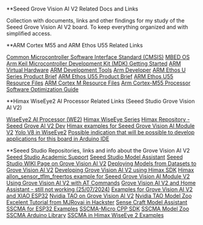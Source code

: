 **Seeed Grove Vision AI V2 Related Docs and Links

Collection with documents, links and other findings for my study of the Seeed Grove Vision AI V2 board. To keep everything organized and with simplified access.

**ARM Cortex M55 and ARM Ethos U55 Related Links

[Common Microcontroller Software Interface Standard (CMSIS)](https://www.arm.com/technologies/cmsis)
[MBED OS](https://www.arm.com/products/development-tools/embedded-and-software/mbed-os)
[Arm Keil Microcontroller Development Kit (MDK) Getting Started](https://developer.arm.com/documentation/109350/v6/What-is-MDK-/Download-options)
[ARM Virtual Hardware](https://www.arm.com/products/development-tools/simulation/virtual-hardware)
[ARM Development Tools](https://www.arm.com/products/development-tools)
[Arm Developer](https://developer.arm.com/AI%20and%20ML#numberOfResults=48&aq=%40navigationhierarchiescategories%3D%3D%22AI%2FML%22)
[ARM Ethos U Series Product Brief](https://armkeil.blob.core.windows.net/developer/Files/pdf/arm-ethos-u-processor-series-brief-v2.pdf)
[ARM Ethos U55 Product Brief](https://armkeil.blob.core.windows.net/developer/Files/pdf/product-brief/arm-ethos-u55-product-brief.pdf)
[ARM Ethos U55 Resource Files](https://www.arm.com/products/silicon-ip-cpu/ethos/ethos-u55)
[ARM Cortex M Resource Files](https://community.arm.com/arm-community-blogs/b/architectures-and-processors-blog/posts/cortex-m-resources#arm_tools)
[Arm Cortex-M55 Processor Software Optimization Guide](https://developer.arm.com/documentation/102692/0101/Introduction)

**Himax WiseEye2 AI Processor Related Links (Seeed Studio Grove Vision AI V2)

[WiseEye2 AI Processor (WE2)](https://www.himax.com.tw/products/wiseeye-ai-sensing/wiseeye2-ai-processor/)
[Himax WiseEye Series](https://himaxwiseeyeplus.github.io/)
[Himax Repository - Seeed Grove AI V2 Dev](https://github.com/HimaxWiseEyePlus/Seeed_Grove_Vision_AI_Module_V2)
[Himax examples for Seeed Grove Vision AI Module V2](https://github.com/HimaxWiseEyePlus/HIMAX_WE2_Rabboni)
[Yolo V8 in WiseEye2](https://github.com/HimaxWiseEyePlus/YOLOv8_on_WE2)
[Possible indication that will be possible to develop applications for this board in Arduino IDE](https://github.com/HimaxWiseEyePlus/ArduinoCore-WE2)

**Seeed Studio Repositories, links and info about the Grove Vision AI V2
[Seeed Studio Academic Support](https://academic.seeed.cc/)
[Seeed Studio Model Assistant](https://github.com/Seeed-Studio/ModelAssistant)
[Seeed Studio WIKI Page on Grove Vision AI V2](https://wiki.seeedstudio.com/grove_vision_ai_v2/)
[Deploying Models from Datasets to Grove Vision AI V2](https://wiki.seeedstudio.com/grove_vision_ai_v2_sscma/)
[Developing Grove Vision AI V2 using Himax SDK](https://wiki.seeedstudio.com/grove_vision_ai_v2_himax_sdk/)
[Himax allon_sensor_tflm_freertos example for Seeed Grove Vision AI Module V2](https://github.com/limengdu/Seeed_Grove_Vision_AI_V2_SD-Mic)
[Using Grove Vision AI V2 with AT Commands](https://wiki.seeedstudio.com/grove_vision_ai_v2_at/)
[Grove Vision AI V2 and Home Assistant - still not working (25/07/2024)](https://wiki.seeedstudio.com/connect_vision_ai_v2_to_ha/)
[Examples for Grove Vision AI V2 and XIAO ESP32](https://wiki.seeedstudio.com/grove_vision_ai_v2_demo/)
[Nvidia TAO on Grove Vision AI V2](https://www.seeedstudio.com/blog/2024/07/02/nvidia-tao-now-running-on-mcu-grove-vision-ai-v2/)
[Nvidia TAO Model Zoo](https://catalog.ngc.nvidia.com/models?filters=&orderBy=weightPopularDESC&query=&page=&pageSize=)
[Excelent Tutorial from MJRovai in Hackster](https://www.hackster.io/mjrobot/computer-vision-at-the-edge-with-grove-vision-ai-module-v2-0003c7)
[Sense Craft Model Assistant SSCMA for ESP32 Examples](https://github.com/Seeed-Studio/sscma-example-esp32)
[SSCMA-Micro CPP SDK](https://github.com/Seeed-Studio/SSCMA-Micro)
[SSCMA Model Zoo](https://github.com/Seeed-Studio/sscma-model-zoo)
[SSCMA Arduino Library](https://github.com/Seeed-Studio/Seeed_Arduino_SSCMA)
[SSCMA in Himax WiseEye 2 Examples](https://github.com/Seeed-Studio/sscma-example-we2)




